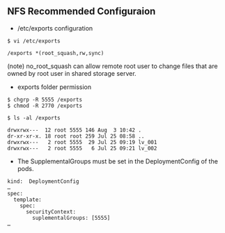 
NFS Recommended Configuraion
----------------------------

- /etc/exports configuration
```
$ vi /etc/exports

/exports *(root_squash,rw,sync)
```
(note) no_root_squash can allow remote root user to change files that are owned by root user in shared storage server.

- exports folder permission

```
$ chgrp -R 5555 /exports
$ chmod -R 2770 /exports                

$ ls -al /exports 

drwxrwx---  12 root 5555 146 Aug  3 10:42 .
dr-xr-xr-x. 18 root root 259 Jul 25 08:58 ..
drwxrwx---   2 root 5555  29 Jul 25 09:19 lv_001
drwxrwx---   2 root 5555   6 Jul 25 09:21 lv_002

```

- The SupplementalGroups must be set in the DeploymentConfig of the pods.
```
kind:  DeploymentConfig
…
spec:
  template:
    spec:
      securityContext:  
        suplementalGroups: [5555]
…
```

